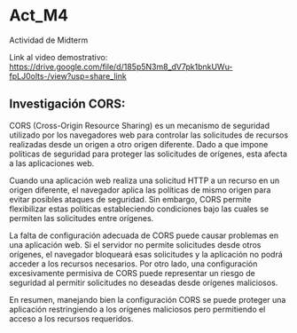 # Act_M4
 Actividad de Midterm
 
 Link al video demostrativo: https://drive.google.com/file/d/185p5N3m8_dV7pk1bnkUWu-fpLJ0olts-/view?usp=share_link

## Investigación CORS:

CORS (Cross-Origin Resource Sharing) es un mecanismo de seguridad utilizado por los navegadores web para controlar las solicitudes de recursos realizadas desde un origen a otro origen diferente. Dado a que impone políticas de seguridad para proteger las solicitudes de orígenes, esta afecta a las aplicaciones web.

Cuando una aplicación web realiza una solicitud HTTP a un recurso en un origen diferente, el navegador aplica las políticas de mismo origen para evitar posibles ataques de seguridad. Sin embargo, CORS permite flexibilizar estas políticas estableciendo condiciones bajo las cuales se permiten las solicitudes entre orígenes.

La falta de configuración adecuada de CORS puede causar problemas en una aplicación web. Si el servidor no permite solicitudes desde otros orígenes, el navegador bloqueará esas solicitudes y la aplicación no podrá acceder a los recursos necesarios.
Por otro lado, una configuración excesivamente permisiva de CORS puede representar un riesgo de seguridad al permitir solicitudes no deseadas desde orígenes maliciosos.

En resumen, manejando bien la configuración CORS se puede proteger una aplicación restringiendo a los orígenes maliciosos pero permitiendo el acceso a los recursos requeridos.
